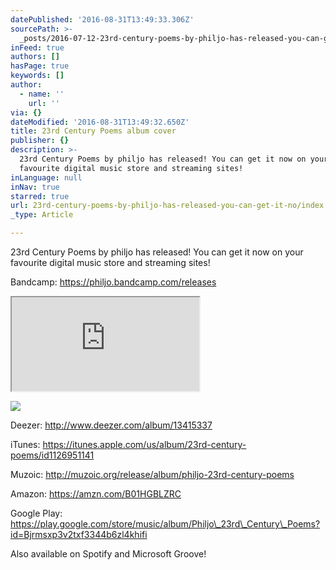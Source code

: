 ```yaml
---
datePublished: '2016-08-31T13:49:33.306Z'
sourcePath: >-
  _posts/2016-07-12-23rd-century-poems-by-philjo-has-released-you-can-get-it-no.md
inFeed: true
authors: []
hasPage: true
keywords: []
author:
  - name: ''
    url: ''
via: {}
dateModified: '2016-08-31T13:49:32.650Z'
title: 23rd Century Poems album cover
publisher: {}
description: >-
  23rd Century Poems by philjo has released! You can get it now on your
  favourite digital music store and streaming sites!
inLanguage: null
inNav: true
starred: true
url: 23rd-century-poems-by-philjo-has-released-you-can-get-it-no/index.html
_type: Article

---
```

23rd Century Poems by philjo has released! You can get it now on your favourite digital music store and streaming sites!

Bandcamp: https://philjo.bandcamp.com/releases

<iframe src="https://the-grid.github.io/ed-userhtml/?g=eJxVkDFvgzAQhff8Cpc9MYFWSQhmSTOXoUvHMz6wGxujs1FKf30hVJV6y-m9Oz19euXT69vl_aO-Mh2drTbl75JeTSzEyaJIJDS3jvzYq23jraeimaA_J9VmU5qWwOHfoyeFVLD0zO5GRV2wQ5oOX2em0XQ6FmyfLTJhgRqR6BiHUHAuoVcNuGHXeMevTqJSqGoLExIHK0cnsuPpuH8-pKcjD-YbhQXqkMtuphH5Y7g1_W2RGUqVv_BIM7M1IYoWbEAOFO-ebiI4sHa59mEAwj6KSCPymQjBWQyhKoFpwnbFm-kGbeyn3_2DfFDxLKe5kDljpGk7eHQhqRaPXVaP1YvH5MTWjJJDVfK1seoHkw6BgA" style=""></iframe>

![](https://s3-us-west-2.amazonaws.com/the-grid-img/p/da86ead79bfbb57360f91cc01d93cd0eae2fdedf.jpg)

Deezer: http://www.deezer.com/album/13415337

iTunes: https://itunes.apple.com/us/album/23rd-century-poems/id1126951141

Muzoic: http://muzoic.org/release/album/philjo-23rd-century-poems

Amazon: https://amzn.com/B01HGBLZRC

Google Play: https://play.google.com/store/music/album/Philjo\_23rd\_Century\_Poems?id=Bjrmsxp3v2txf3344b6zl4khifi

Also available on Spotify and Microsoft Groove!